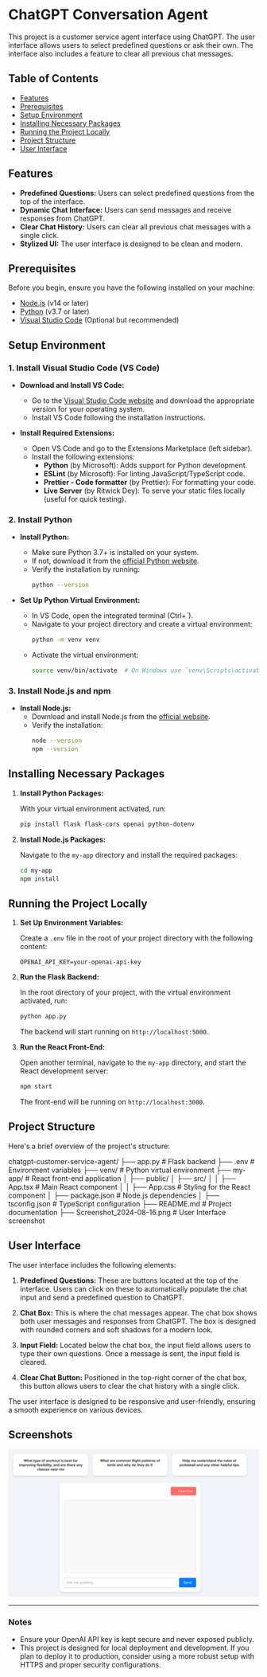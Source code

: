 # ChatGPT Conversation Agent

This project is a customer service agent interface using ChatGPT. The user interface allows users to select predefined questions or ask their own. The interface also includes a feature to clear all previous chat messages.

## Table of Contents

- [Features](#features)
- [Prerequisites](#prerequisites)
- [Setup Environment](#setup-environment)
- [Installing Necessary Packages](#installing-necessary-packages)
- [Running the Project Locally](#running-the-project-locally)
- [Project Structure](#project-structure)
- [User Interface](#user-interface)

## Features

- **Predefined Questions:** Users can select predefined questions from the top of the interface.
- **Dynamic Chat Interface:** Users can send messages and receive responses from ChatGPT.
- **Clear Chat History:** Users can clear all previous chat messages with a single click.
- **Stylized UI:** The user interface is designed to be clean and modern.

## Prerequisites

Before you begin, ensure you have the following installed on your machine:

- [Node.js](https://nodejs.org/) (v14 or later)
- [Python](https://www.python.org/) (v3.7 or later)
- [Visual Studio Code](https://code.visualstudio.com/) (Optional but recommended)

## Setup Environment

### 1. Install Visual Studio Code (VS Code)

- **Download and Install VS Code:**
  - Go to the [Visual Studio Code website](https://code.visualstudio.com/) and download the appropriate version for your operating system.
  - Install VS Code following the installation instructions.

- **Install Required Extensions:**
  - Open VS Code and go to the Extensions Marketplace (left sidebar).
  - Install the following extensions:
    - **Python** (by Microsoft): Adds support for Python development.
    - **ESLint** (by Microsoft): For linting JavaScript/TypeScript code.
    - **Prettier - Code formatter** (by Prettier): For formatting your code.
    - **Live Server** (by Ritwick Dey): To serve your static files locally (useful for quick testing).

### 2. Install Python

- **Install Python:**
  - Make sure Python 3.7+ is installed on your system.
  - If not, download it from the [official Python website](https://www.python.org/).
  - Verify the installation by running:
    ```bash
    python --version
    ```

- **Set Up Python Virtual Environment:**
  - In VS Code, open the integrated terminal (Ctrl+`).
  - Navigate to your project directory and create a virtual environment:
    ```bash
    python -m venv venv
    ```
  - Activate the virtual environment:
    ```bash
    source venv/bin/activate  # On Windows use `venv\Scripts\activate`
    ```

### 3. Install Node.js and npm

- **Install Node.js:**
  - Download and install Node.js from the [official website](https://nodejs.org/).
  - Verify the installation:
    ```bash
    node --version
    npm --version
    ```

## Installing Necessary Packages

1. **Install Python Packages:**

    With your virtual environment activated, run:

    ```bash
    pip install flask flask-cors openai python-dotenv
    ```

2. **Install Node.js Packages:**

    Navigate to the `my-app` directory and install the required packages:

    ```bash
    cd my-app
    npm install
    ```

## Running the Project Locally

1. **Set Up Environment Variables:**

    Create a `.env` file in the root of your project directory with the following content:

    ```env
    OPENAI_API_KEY=your-openai-api-key
    ```

2. **Run the Flask Backend:**

    In the root directory of your project, with the virtual environment activated, run:

    ```bash
    python app.py
    ```

    The backend will start running on `http://localhost:5000`.

3. **Run the React Front-End:**

    Open another terminal, navigate to the `my-app` directory, and start the React development server:

    ```bash
    npm start
    ```

    The front-end will be running on `http://localhost:3000`.

## Project Structure

Here's a brief overview of the project's structure:

chatgpt-customer-service-agent/
├── app.py                    # Flask backend
├── .env                      # Environment variables
├── venv/                     # Python virtual environment
├── my-app/                   # React front-end application
│   ├── public/
│   ├── src/
│   │   ├── App.tsx           # Main React component
│   │   ├── App.css           # Styling for the React component
│   ├── package.json          # Node.js dependencies
│   ├── tsconfig.json         # TypeScript configuration
├── README.md                 # Project documentation
├── Screenshot_2024-08-16.png # User Interface screenshot


## User Interface

The user interface includes the following elements:

1. **Predefined Questions:** These are buttons located at the top of the interface. Users can click on these to automatically populate the chat input and send a predefined question to ChatGPT.

2. **Chat Box:** This is where the chat messages appear. The chat box shows both user messages and responses from ChatGPT. The box is designed with rounded corners and soft shadows for a modern look.

3. **Input Field:** Located below the chat box, the input field allows users to type their own questions. Once a message is sent, the input field is cleared.

4. **Clear Chat Button:** Positioned in the top-right corner of the chat box, this button allows users to clear the chat history with a single click.

The user interface is designed to be responsive and user-friendly, ensuring a smooth experience on various devices.

## Screenshots

![User Interface](./UI.png)

---

### Notes

- Ensure your OpenAI API key is kept secure and never exposed publicly.
- This project is designed for local deployment and development. If you plan to deploy it to production, consider using a more robust setup with HTTPS and proper security configurations.
